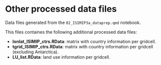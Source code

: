 # Other processed data files

Data files generated from the `02_ISIMIP3a_dataprep.qmd` notebook.

This files containes the following additional processed data files:
- **lonlat_ISIMIP_ctrs.RData**: matrix with country information per gridcell.
- **tgrid_ISIMIP_ctrs.RData**: matrix with country information per gridcell (excluding Antarctica).
- **LU_list.RData**: land use information per gridcell.
